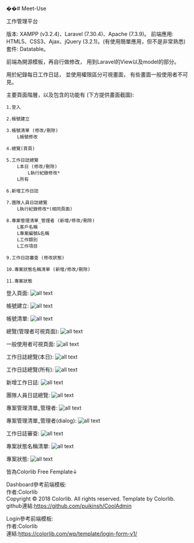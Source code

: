 ��# Meet-Use

工作管理平台

版本: XAMPP (v3.2.4)、Laravel (7.30.4)、Apache (7.3.9)。
前端應用: HTML5、CSS3、Ajax、jQuery (3.2.1)。(有使用簡單應用，但不是非常熟悉)  
套件: Datatable。

前端為開源模板，再自行做修改，
用到Laravel的View以及model的部分。

用於紀錄每日工作日誌，
並使用權限區分可視畫面，
有些畫面一般使用者不可見。

主要頁面階層，以及包含的功能有 (下方提供畫面截圖):

    1.登入
    
    2.帳號建立
    
    3.帳號清單 (修改/刪除)
        L帳號修改
        
    4.總覽(首頁)
        
    5.工作日誌總覽
        L本日 (修改/刪除)
            L執行紀錄修改*
        L所有
        
    6.新增工作日誌
    
    7.團隊人員日誌總覽
        L執行紀錄修改*(相同頁面)
    
    8.專案管理清單_管理者 (新增/修改/刪除)
        L客戶名稱 
        L專案編號&名稱
        L工作類別
        L工作項目
    
    9.工作日誌審查 (修改狀態)

    10.專案狀態名稱清單 (新增/修改/刪除)
    
    11.專案狀態
      
  登入頁面:
![all text](https://github.com/ritajiay/Meet-Use/blob/main/screen%20shot/login.jpg)

  帳號建立:
![all text](https://github.com/ritajiay/Meet-Use/blob/main/screen%20shot/user%20create.jpg)

  帳號清單:
![all text](https://github.com/ritajiay/Meet-Use/blob/main/screen%20shot/%E5%B8%B3%E8%99%9F%E6%B8%85%E5%96%AE.jpg)

  總覽(管理者可視頁面):
![all text](https://github.com/ritajiay/Meet-Use/blob/main/screen%20shot/admin%20homepage.jpg)

 一般使用者可視頁面:
![all text](https://github.com/ritajiay/Meet-Use/blob/main/screen%20shot/%E4%B8%80%E8%88%AC%E4%BD%BF%E7%94%A8%E8%80%85homepage.jpg)

  工作日誌總覽(本日):
![all text](https://github.com/ritajiay/Meet-Use/blob/main/screen%20shot/%E6%9C%AC%E6%97%A5%E5%B7%A5%E4%BD%9C%E6%97%A5%E8%AA%8C1.jpg)

  工作日誌總覽(所有):
![all text](https://github.com/ritajiay/Meet-Use/blob/main/screen%20shot/%E6%89%80%E6%9C%89%E5%B7%A5%E4%BD%9C%E6%97%A5%E8%AA%8C.jpg)

  新增工作日誌:
![all text](https://github.com/ritajiay/Meet-Use/blob/main/screen%20shot/%E6%96%B0%E5%A2%9E%E5%B7%A5%E4%BD%9C%E6%97%A5%E8%AA%8C.jpg)

  團隊人員日誌總覽:
![all text](https://github.com/ritajiay/Meet-Use/blob/main/screen%20shot/%E5%9C%98%E9%9A%8A%E6%97%A5%E8%AA%8C%E7%B8%BD%E8%A6%BD.jpg)

  專案管理清單_管理者:
![all text](https://github.com/ritajiay/Meet-Use/blob/main/screen%20shot/%E5%B0%88%E6%A1%88%E7%AE%A1%E7%90%86%E6%B8%85%E5%96%AE_%E7%AE%A1%E7%90%86%E8%80%85.jpg)

  專案管理清單_管理者(dialog):
![all text](https://github.com/ritajiay/Meet-Use/blob/main/screen%20shot/%E5%B0%88%E6%A1%88%E7%AE%A1%E7%90%86%E6%B8%85%E5%96%AE_%E7%AE%A1%E7%90%86%E8%80%85_dialog.jpg)

  工作日誌審查:
![all text](https://github.com/ritajiay/Meet-Use/blob/main/screen%20shot/%E5%B7%A5%E4%BD%9C%E6%97%A5%E8%AA%8C%E5%AF%A9%E6%9F%A5.jpg)

  專案狀態名稱清單:
![all text](https://github.com/ritajiay/Meet-Use/blob/main/screen%20shot/%E5%B0%88%E6%A1%88%E7%8B%80%E6%85%8B%E5%90%8D%E7%A8%B1%E6%B8%85%E5%96%AE.jpg)

  專案狀態:
![all text](https://github.com/ritajiay/Meet-Use/blob/main/screen%20shot/%E5%B0%88%E6%A1%88%E7%8B%80%E6%85%8B.jpg)

皆為Colorlib Free Femplate↓

Dashboard參考前端模板:  
  作者:Colorlib  
    Copyright © 2018 Colorlib. All rights reserved. Template by Colorlib.  
    github連結:https://github.com/puikinsh/CoolAdmin

Login參考前端模板:  
    作者:Colorlib  
    連結:https://colorlib.com/wp/template/login-form-v1/
